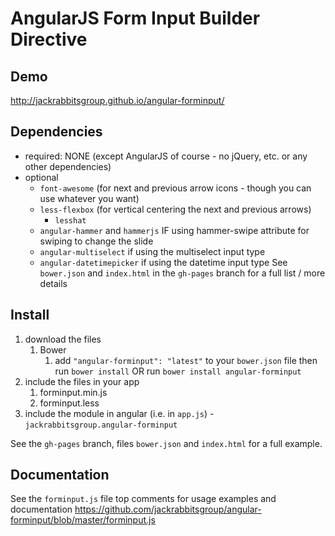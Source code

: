 # AngularJS Form Input Builder Directive

## Demo
http://jackrabbitsgroup.github.io/angular-forminput/

## Dependencies
- required: NONE (except AngularJS of course - no jQuery, etc. or any other dependencies)
- optional
	- `font-awesome` (for next and previous arrow icons - though you can use whatever you want)
	- `less-flexbox` (for vertical centering the next and previous arrows)
		- `lesshat`
	- `angular-hammer` and `hammerjs` IF using hammer-swipe attribute for swiping to change the slide
	- `angular-multiselect` if using the multiselect input type
	- `angular-datetimepicker` if using the datetime input type
See `bower.json` and `index.html` in the `gh-pages` branch for a full list / more details

## Install
1. download the files
	1. Bower
		1. add `"angular-forminput": "latest"` to your `bower.json` file then run `bower install` OR run `bower install angular-forminput`
2. include the files in your app
	1. forminput.min.js
	2. forminput.less
3. include the module in angular (i.e. in `app.js`) - `jackrabbitsgroup.angular-forminput`

See the `gh-pages` branch, files `bower.json` and `index.html` for a full example.


## Documentation
See the `forminput.js` file top comments for usage examples and documentation
https://github.com/jackrabbitsgroup/angular-forminput/blob/master/forminput.js